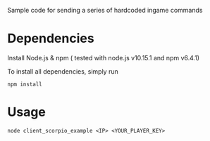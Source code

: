 
Sample code for sending a series of hardcoded ingame commands
# Dependencies

Install Node.js & npm ( tested with node.js v10.15.1 and npm v6.4.1)

To install all dependencies, simply run

```
npm install
```

# Usage

```
node client_scorpio_example <IP> <YOUR_PLAYER_KEY>
```
